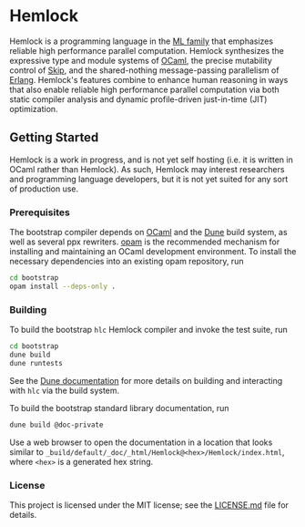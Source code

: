 # Hemlock

Hemlock is a programming language in the [ML
family](https://en.wikipedia.org/wiki/ML_(programming_language)) that
emphasizes reliable high performance parallel computation.  Hemlock synthesizes
the expressive type and module systems of [OCaml](http://ocaml.org/), the
precise mutability control of [Skip](http://skiplang.com/), and the
shared-nothing message-passing parallelism of [Erlang](https://erlang.org/).
Hemlock's features combine to enhance human reasoning in ways that also enable
reliable high performance parallel computation via both static compiler
analysis and dynamic profile-driven just-in-time (JIT) optimization.

## Getting Started

Hemlock is a work in progress, and is not yet self hosting (i.e. it is written
in OCaml rather than Hemlock).  As such, Hemlock may interest researchers and
programming language developers, but it is not yet suited for any sort of
production use.

### Prerequisites

The bootstrap compiler depends on [OCaml](http://ocaml.org/) and the
[Dune](https://dune.build/) build system, as well as several ppx rewriters.
[opam](https://opam.ocaml.org/) is the recommended mechanism for installing and
maintaining an OCaml development environment.  To install the necessary
dependencies into an existing opam repository, run

```sh
cd bootstrap
opam install --deps-only .
```

### Building

To build the bootstrap `hlc` Hemlock compiler and invoke the test suite, run

```sh
cd bootstrap
dune build
dune runtests
```

See the [Dune documentation](https://dune.readthedocs.io/en/latest/) for more
details on building and interacting with `hlc` via the build system.

To build the bootstrap standard library documentation, run

```sh
dune build @doc-private
```

Use a web browser to open the documentation in a location that looks similar to
`_build/default/_doc/_html/Hemlock@<hex>/Hemlock/index.html`, where `<hex>` is
a generated hex string.

### License

This project is licensed under the MIT license; see the
[LICENSE.md](LICENSE.md) file for details.
